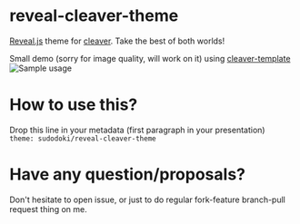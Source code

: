 reveal-cleaver-theme
================

[Reveal.js](https://github.com/hakimel/reveal.js/) theme for [cleaver](https://github.com/jdan/cleaver). Take the best of both worlds!

Small demo (sorry for image quality, will work on it) using [cleaver-template](https://github.com/sudodoki/cleaver-template)
![Sample usage](https://raw.github.com/sudodoki/reveal-cleaver-theme/image/sample.gif)


How to use this?
================
Drop this line in your metadata (first paragraph in your presentation)  
`theme: sudodoki/reveal-cleaver-theme`

Have any question/proposals?
============================
Don't hesitate to open issue, or just to do regular fork-feature branch-pull request thing on me.
